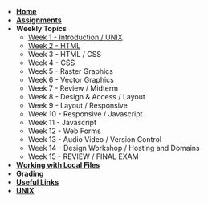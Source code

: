 <!-- docs/_sidebar.md -->

* [**Home**](/)
* [**Assignments**](assignments.md)
* **Weekly Topics**
    * [Week 1 - Introduction / UNIX](week-1/)
    * [Week 2 - HTML](week-2/)
    * Week 3 - HTML / CSS
    * Week 4 - CSS
    * Week 5 - Raster Graphics
    * Week 6 - Vector Graphics
    * Week 7 - Review / Midterm
    * Week 8 - Design & Access / Layout
    * Week 9 - Layout / Responsive
    * Week 10 - Responsive / Javascript
    * Week 11 - Javascript
    * Week 12 - Web Forms
    * Week 13 - Audio Video / Version Control
    * Week 14 - Design Workshop / Hosting and Domains
    * Week 15 - REVIEW / FINAL EXAM
* [**Working with Local Files**](local-files.md)
* [**Grading**](grading.md)
* [**Useful Links**](links.md)
* [**UNIX**](unix.md)
